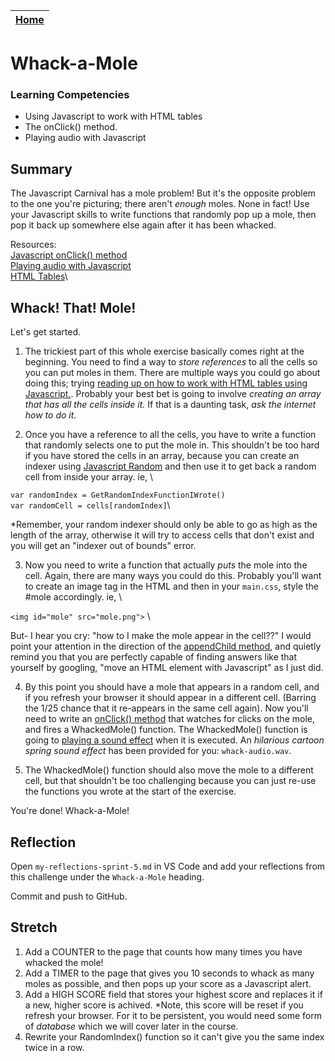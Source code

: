 [Home](../README.md)|
---|

# Whack-a-Mole

### Learning Competencies

- Using Javascript to work with HTML tables
- The onClick() method.
- Playing audio with Javascript

## Summary

The Javascript Carnival has a mole problem! But it's the opposite problem to the one you're picturing; there aren't _enough_ moles. None in fact! Use your Javascript skills to write functions that randomly pop up a mole, then pop it back up somewhere else again after it has been whacked. 

Resources:\
[Javascript onClick() method](https://www.w3schools.com/jsref/event_onclick.asp)\
[Playing audio with Javascript](https://www.developphp.com/lib/JavaScript/Audio)\
[HTML Tables](https://www.w3schools.com/html/html_tables.asp)\

## Whack! That! Mole!

Let's get started.

1. The trickiest part of this whole exercise basically comes right at the beginning. You need to find a way to _store references_ to all the cells so you can put moles in them. There are multiple ways you could go about doing this; trying [reading up on how to work with HTML tables using Javascript.](https://www.w3schools.com/jsref/coll_table_cells.asp). Probably your best bet is going to involve _creating an array that has all the cells inside it._ If that is a daunting task, *ask the internet how to do it*.

2. Once you have a reference to all the cells, you have to write a function that randomly selects one to put the mole in. This shouldn't be too hard if you have stored the cells in an array, because you can create an indexer using [Javascript Random](https://www.w3schools.com/js/js_random.asp) and then use it to get back a random cell from inside your array. ie, \

`var randomIndex = GetRandomIndexFunctionIWrote()`\
`var randomCell = cells[randomIndex]`\

*Remember, your random indexer should only be able to go as high as the length of the array, otherwise it will try to access cells that don't exist and you will get an "indexer out of bounds" error.

3. Now you need to write a function that actually _puts_ the mole into the cell. Again, there are many ways you could do this. Probably you'll want to create an image tag in the HTML and then in your `main.css`, style the #mole accordingly. ie, \

`<img id="mole" src="mole.png">` \

But- I hear you cry: "how to I make the mole appear in the cell??"
I would point your attention in the direction of the [appendChild method](https://www.w3schools.com/jsref/met_node_appendchild.asp), and quietly remind you that you are perfectly capable of finding answers like that yourself by googling, "move an HTML element with Javascript" as I just did. 

4. By this point you should have a mole that appears in a random cell, and if you refresh your browser it should appear in a different cell. (Barring the 1/25 chance that it re-appears in the same cell again). Now you'll need to write an [onClick() method](https://www.w3schools.com/jsref/event_onclick.asp) that watches for clicks on the mole, and fires a WhackedMole() function. The WhackedMole() function is going to [playing a sound effect](https://www.developphp.com/lib/JavaScript/Audio) when it is executed. An _hilarious cartoon spring sound effect_ has been provided for you: `whack-audio.wav`.

5. The WhackedMole() function should also move the mole to a different cell, but that shouldn't be too challenging because you can just re-use the functions you wrote at the start of the exercise. 

You're done! Whack-a-Mole!

## Reflection

Open `my-reflections-sprint-5.md` in VS Code and add your reflections from this challenge under the `Whack-a-Mole` heading.

Commit and push to GitHub.

## Stretch

1. Add a COUNTER to the page that counts how many times you have whacked the mole!
2. Add a TIMER to the page that gives you 10 seconds to whack as many moles as possible, and then pops up your score as a Javascript alert.
3. Add a HIGH SCORE field that stores your highest score and replaces it if a new, higher score is achived. *Note, this score will be reset if you refresh your browser. For it to be persistent, you would need some form of _database_ which we will cover later in the course.
4. Rewrite your RandomIndex() function so it can't give you the same index twice in a row. 
